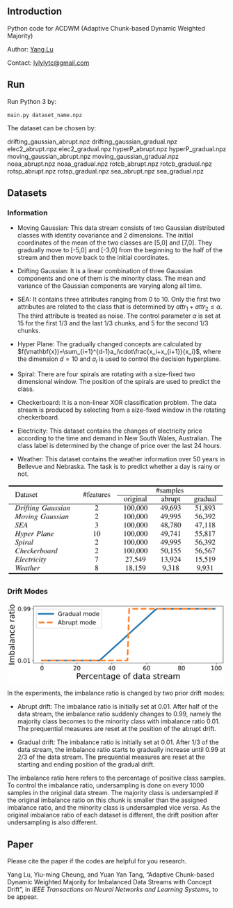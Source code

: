 ## Introduction

Python code for ACDWM (Adaptive Chunk-based Dynamic Weighted Majority)

Author: [Yang Lu](https://jasonyanglu.github.io/)

Contact: lylylytc@gmail.com

## Run

Run Python 3 by:

```shell
main.py dataset_name.npz
```

The dataset can be chosen by:

drifting_gaussian_abrupt.npz
drifting_gaussian_gradual.npz
elec2_abrupt.npz
elec2_gradual.npz
hyperP_abrupt.npz
hyperP_gradual.npz
moving_gaussian_abrupt.npz
moving_gaussian_gradual.npz
noaa_abrupt.npz
noaa_gradual.npz
rotcb_abrupt.npz
rotcb_gradual.npz
rotsp_abrupt.npz
rotsp_gradual.npz
sea_abrupt.npz
sea_gradual.npz

## Datasets 

### Information

* Moving Gaussian: This data stream consists of two Gaussian distributed classes with identity covariance and 2 dimensions. The initial coordinates of the mean of the two classes are [5,0] and [7,0]. They gradually move to [-5,0] and [-3,0] from the beginning to the half of the stream and then move back to the initial coordinates.

* Drifting Gaussian: It is a linear combination of three Gaussian components and one of them is the minority class. The mean and variance of the Gaussian components are varying along all time.

* SEA: It contains three attributes ranging from 0 to 10. Only the first two attributes are related to the class that is determined by $attr_1+attr_2\le \alpha$. The third attribute is treated as noise. The control parameter $\alpha$ is set at 15 for the first 1/3 and the last 1/3 chunks, and 5 for the second 1/3 chunks.

* Hyper Plane: The gradually changed concepts are calculated by $f(\mathbf{x})=\sum_{i=1}^{d-1}a_i\cdot\frac{x_i+x_{i+1}}{x_i}$, where the dimension $d=10$ and $a_i$ is used to control the decision hyperplane.

* Spiral: There are four spirals are rotating with a size-fixed two dimensional window. The position of the spirals are used to predict the class.

* Checkerboard: It is a non-linear XOR classification problem. The data stream is produced by selecting from a size-fixed window in the rotating checkerboard.

* Electricity: This dataset contains the changes of electricity price according to the time and demand in New South Wales, Australian. The class label is determined by the change of price over the last 24 hours.

* Weather: This dataset contains the weather information over 50 years in Bellevue and Nebraska. The task is to predict whether a day is rainy or not.

<img src="./README.assets/image-20190830143305580.png" width="500"/>

### Drift Modes

<img src="./README.assets/image-20190830143415142.png" width="500"/>

In the experiments, the imbalance ratio is changed by two prior drift modes:

* Abrupt drift: The imbalance ratio is initially set at 0.01. After half of the data stream, the imbalance ratio suddenly changes to 0.99, namely the majority class becomes to the minority class with imbalance ratio 0.01. The prequential measures are reset at the position of the abrupt drift.

* Gradual drift: The imbalance ratio is initially set at 0.01. After 1/3 of the data stream, the imbalance ratio starts to gradually increase until 0.99 at 2/3 of the data stream. The prequential measures are reset at the starting and ending position of the gradual drift.

The imbalance ratio here refers to the percentage of positive class samples. To control the imbalance ratio, undersampling is done on every 1000 samples in the original data stream. The majority class is undersampled if the original imbalance ratio on this chunk is smaller than the assigned imbalance ratio, and the minority class is undersampled vice versa. As the original imbalance ratio of each dataset is different, the drift position after undersampling is also different.



## Paper

Please cite the paper if the codes are helpful for you research.

Yang Lu, Yiu-ming Cheung, and Yuan Yan Tang, “Adaptive Chunk-based Dynamic Weighted Majority for Imbalanced Data Streams with Concept Drift”, in *IEEE Transactions on Neural Networks and Learning Systems*, to be appear.